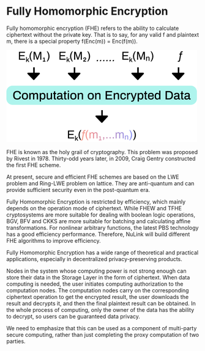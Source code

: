 # Fully Homomorphic Encryption

Fully homomorphic encryption (FHE) refers to the ability to calculate ciphertext without the private key. That is to say, for any valid f and plaintext m, there is a special property f(Enc(m)) = Enc(f(m)).

![image](../miscellaneous/img/fhe.png)

FHE is known as the holy grail of cryptography. This problem was proposed by Rivest in 1978. Thirty-odd years later, in 2009, Craig Gentry constructed the first FHE scheme.

At present, secure and efficient FHE schemes are based on the LWE problem and Ring-LWE problem on lattice. They are anti-quantum and can provide sufficient security even in the post-quantum era. 

Fully Homomorphic Encryption is restricted by efficiency, which mainly depends on the operation mode of ciphertext. While FHEW and TFHE cryptosystems are more suitable for dealing with boolean logic operations, BGV, BFV and CKKS are more suitable for batching and calculating affine transformations. For nonlinear arbitrary functions, the latest PBS technology has a good efficiency performance. Therefore, NuLink will build different FHE algorithms to improve efficiency. 

Fully Homomorphic Encryption has a wide range of theoretical and practical applications, especially in decentralized privacy-preserving products. 

Nodes in the system whose computing power is not strong enough can store their data in the Storage Layer in the form of ciphertext. When data computing is needed, the user initiates computing authorization to the computation nodes. The computation nodes carry on the corresponding ciphertext operation to get the encrypted result, the user downloads the result and decrypts it, and then the final plaintext result can be obtained. In the whole process of computing, only the owner of the data has the ability to decrypt, so users can be guaranteed data privacy. 

We need to emphasize that this can be used as a component of multi-party secure computing, rather than just completing the proxy computation of two parties.
